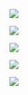 ![](./dia_ori.PNG)

![](./fluxlinkage.PNG)

![](./inducedvoltage.PNG)

![](./radial_flux_density.png)

![](./radial_flux_vector.png)
